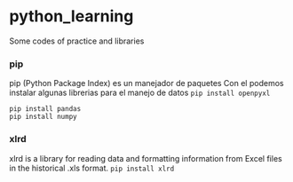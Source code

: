 # python_learning
Some codes of practice and libraries

### pip
pip (Python Package Index) es un manejador de paquetes
Con el podemos instalar algunas librerias para el manejo de datos
```pip install openpyxl```

```
pip install pandas
pip install numpy
```

### xlrd
xlrd is a library for reading data and formatting information from Excel files in the historical .xls format.
```pip install xlrd```
